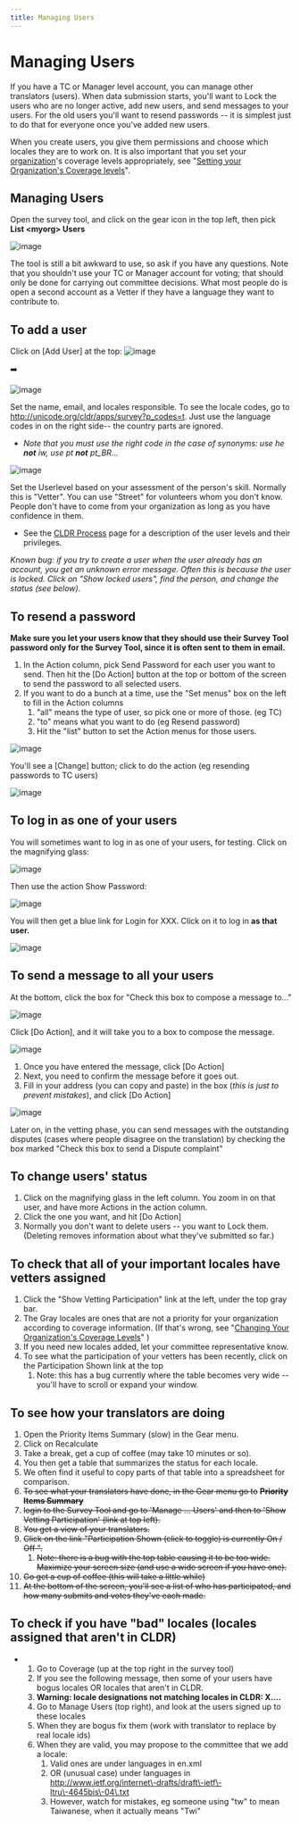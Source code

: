 ```yaml
---
title: Managing Users
---
```


# Managing Users

If you have a TC or Manager level account, you can manage other translators (users). When data submission starts, you'll want to Lock the users who are no longer active, add new users, and send messages to your users. For the old users you'll want to resend passwords \-\- it is simplest just to do that for everyone once you've added new users.

When you create users, you give them permissions and choose which locales they are to work on. It is also important that you set your [organization][CLDR Organization]'s coverage levels appropriately, see "[Setting your Organization's Coverage levels](/index/survey-tool/coverage)".

## Managing Users

Open the survey tool, and click on the gear icon in the top left, then pick **List \<myorg\> Users**

![image](../../images/index/managingUsers0.png)

The tool is still a bit awkward to use, so ask if you have any questions. Note that you shouldn't use your TC or Manager account for voting; that should only be done for carrying out committee decisions. What most people do is open a second account as a Vetter if they have a language they want to contribute to.

## To add a user

Click on \[Add User] at the top:
![image](../../images/index/managingUsers1.png)

➡️

![image](../../images/index/managingUsers2.png)

Set the name, email, and locales responsible. To see the locale codes, go to http://unicode.org/cldr/apps/survey?p_codes=t. Just use the language codes in on the right side\-\- the country parts are ignored.
- *Note that you must use the right code in the case of synonyms: use he* ***not*** *iw, use pt* ***not*** *pt\_BR...*

![image](../../images/index/managingUsers3.jpg)

Set the Userlevel based on your assessment of the person's skill. Normally this is "Vetter". You can use "Street" for volunteers whom you don't know. People don't have to come from your organization as long as you have confidence in them.
- See the [CLDR Process](/index/process) page for a description of the user levels and their privileges.

*Known bug: if you try to create a user when the user already has an account, you get an unknown error message. Often this is because the user is locked. Click on "Show locked users", find the person, and change the status (see below).*

## To resend a password

**Make sure you let your users know that they should use their Survey Tool password only for the Survey Tool, since it is often sent to them in email.**

1. In the Action column, pick Send Password for each user you want to send. Then hit the \[Do Action] button at the top or bottom of the screen to send the password to all selected users.
2. If you want to do a bunch at a time, use the "Set menus" box on the left to fill in the Action columns
	1. "all" means the type of user, so pick one or more of those. (eg TC)
	2. "to" means what you want to do (eg Resend password)
	3. Hit the "list" button to set the Action menus for those users.

![image](../../images/index/managingUsers4.jpg)

You'll see a \[Change] button; click to do the action (eg resending passwords to TC users)

![image](../../images/index/managingUsers5.jpg)

## To log in as one of your users

You will sometimes want to log in as one of your users, for testing. Click on the magnifying glass:

![image](../../images/index/managingUsers6.png)

Then use the action Show Password:

![image](../../images/index/managingUsers7.png)

You will then get a blue link for Login for XXX. Click on it to log in **as that user.**

![image](../../images/index/managingUsers8.png)

## To send a message to all your users

At the bottom, click the box for "Check this box to compose a message to..."

![image](../../images/index/managingUsers9.jpg)

Click \[Do Action], and it will take you to a box to compose the message.

![image](../../images/index/managingUsers10.jpg)

1. Once you have entered the message, click \[Do Action]
2. Next, you need to confirm the message before it goes out.
3. Fill in your address (you can copy and paste) in the box (*this is just to prevent mistakes*), and click \[Do Action]

![image](../../images/index/managingUsers11.jpg)

Later on, in the vetting phase, you can send messages with the outstanding disputes (cases where people disagree on the translation) by checking the box marked "Check this box to send a Dispute complaint"

## To change users' status

1. Click on the magnifying glass in the left column. You zoom in on that user, and have more Actions in the action column.
2. Click the one you want, and hit \[Do Action]
3. Normally you don't want to delete users \-\- you want to Lock them. (Deleting removes information about what they've submitted so far.)

## To check that all of your important locales have vetters assigned

1. Click the "Show Vetting Participation" link at the left, under the top gray bar.
2. The Gray locales are ones that are not a priority for your organization according to coverage information. (If that's wrong, see "[Changing Your Organization's Coverage Levels](/index/survey-tool/coverage)" )
3. If you need new locales added, let your committee representative know.
4. To see what the participation of your vetters has been recently, click on the Participation Shown link at the top
	1. Note: this has a bug currently where the table becomes very wide \-\- you'll have to scroll or expand your window.

## To see how your translators are doing

1. Open the Priority Items Summary (slow) in the Gear menu.
2. Click on Recalculate
3. Take a break, get a cup of coffee (may take 10 minutes or so).
4. You then get a table that summarizes the status for each locale.
5. We often find it useful to copy parts of that table into a spreadsheet for comparison.
6. ~~To see what your translators have done, in the Gear menu go to~~ ~~**Priority Items Summary**~~
7. ~~login to the Survey Tool and go to 'Manage … Users' and then to 'Show Vetting Participation' (link at top left).~~
8. ~~You get a view of your translators.~~
9. ~~Click on the link "Participation Shown (click to toggle) is currently On / Off ".~~
	1. ~~Note: there is a bug with the top table causing it to be too wide. Maximize your screen size (and use a wide screen if you have one).~~
10. ~~Go get a cup of coffee (this will take a little while)~~
11. ~~At the bottom of the screen, you'll see a list of who has participated, and how many submits and votes they've each made.~~

## To check if you have "bad" locales (locales assigned that aren't in CLDR)

- 1. Go to Coverage (up at the top right in the survey tool)
	2. If you see the following message, then some of your users have bogus locales OR locales that aren't in CLDR.
	3. **Warning: locale designations not matching locales in CLDR: X....**
	4. Go to Manage Users (top right), and look at the users signed up to these locales
	5. When they are bogus fix them (work with translator to replace by real locale ids)
	6. When they are valid, you may propose to the committee that we add a locale:
		1. Valid ones are under languages in en.xml
		2. OR (unusual case) under languages in http://www.ietf.org/internet\-drafts/draft\-ietf\-ltru\-4645bis\-04\.txt
		3. However, watch for mistakes, eg someone using "tw" to mean Taiwanese, when it actually means "Twi"


[CLDR Organization]: /index/survey-tool/cldr-organization

